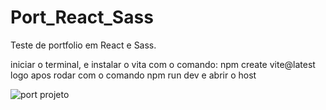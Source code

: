 # Port_React_Sass
Teste de portfolio em React e Sass.

iniciar o terminal, e instalar o vita com o comando: npm create vite@latest
logo apos rodar com o comando npm run dev e abrir o host 

![port projeto](https://user-images.githubusercontent.com/116360866/202259523-b7ec8949-541a-4074-8103-89d8d30d3c5c.png)


